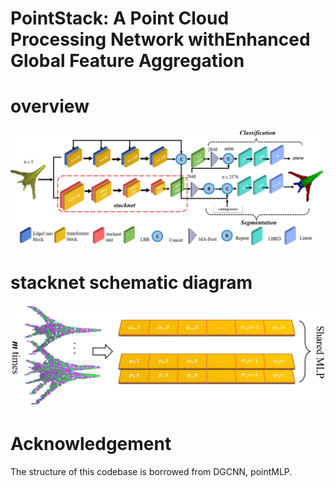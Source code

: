 # PointStack: A Point Cloud Processing Network withEnhanced Global Feature Aggregation
# overview
![Our network architecture](https://github.com/tyl2102003/pointstack/blob/main/picture/overall.png)
# stacknet schematic diagram
![stacknet unit](https://github.com/tyl2102003/pointstack/blob/main/picture/stacknet.png "very good")

# Acknowledgement
The structure of this codebase is borrowed from DGCNN, pointMLP.
